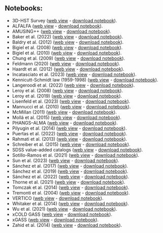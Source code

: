 ---
---

## Notebooks:

  - 3D-HST Survey ([web view](3d-hst/plots.html) - [download notebook](3d-hst/plots.jl)).
  - ALFALFA ([web view](alfalfa/plots.html) - [download notebook](alfalfa/plots.jl)).
  - AMUSING++ ([web view](amusing++/plots.html) - [download notebook](amusing++/plots.jl)).
  - Baker et al. (2022) ([web view](baker_2022/plots.html) - [download notebook](baker_2022/plots.jl)).
  - Baldry et al. (2012) ([web view](baldry_2012/plots.html) - [download notebook](baldry_2012/plots.jl)).
  - Bigiel et al. (2008) ([web view](bigiel_2008/plots.html) - [download notebook](bigiel_2008/plots.jl)).
  - Bigiel et al. (2010) ([web view](bigiel_2010/plots.html) - [download notebook](bigiel_2010/plots.jl)).
  - Chung et al. (2009) ([web view](chung_2009/plots.html) - [download notebook](chung_2009/plots.jl)).
  - Feldmann (2020) ([web view](feldmann_2020/plots.html) - [download notebook](feldmann_2020/plots.jl)).
  - Haardt et al. (2012) ([web view](haardt_2012/plots.html) - [download notebook](haardt_2012/plots.jl)).
  - Incatasciato et al. (2023) ([web view](incatasciato_2023/plots.html) - [download notebook](incatasciato_2023/plots.jl)).
  - Kennicutt-Schmidt law (1959-1998) ([web view](kennicutt_1998/plots.html) - [download notebook](kennicutt_1998/plots.jl)).
  - Langeroodi et al. (2022) ([web view](langeroodi_2022/plots.html) - [download notebook](langeroodi_2022/plots.jl)).
  - Leroy et al. (2008) ([web view](leroy_2008/plots.html) - [download notebook](leroy_2008/plots.jl)).
  - Leroy et al. (2019) ([web view](leroy_2019/plots.html) - [download notebook](leroy_2019/plots.jl)).
  - Lisenfeld et al. (2023) ([web view](lisenfeld_2023/plots.html) - [download notebook](lisenfeld_2023/plots.jl)).
  - Mannucci et al. (2010) ([web view](mannucci_2010/plots.html) - [download notebook](mannucci_2010/plots.jl)).
  - McMillan (2011) ([web view](mcmillan_2011/plots.html) - [download notebook](mcmillan_2011/plots.jl)).
  - Mollá et al. (2015) ([web view](mollá_2015/plots.html) - [download notebook](mollá_2015/plots.jl)).
  - PHANGS–ALMA ([web view](phangs–alma/plots.html) - [download notebook](phangs–alma/plots.jl)).
  - Pilyugin et al. (2014) ([web view](pilyugin_2014/plots.html) - [download notebook](pilyugin_2014/plots.jl)).
  - Puertas et al. (2022) ([web view](puertas_2022/plots.html) - [download notebook](puertas_2022/plots.jl)).
  - Rahmati et al. (2013) ([web view](rahmati_2013/plots.html) - [download notebook](rahmati_2013/plots.jl)).
  - Schreiber et al. (2015) ([web view](schreiber_2015/plots.html) - [download notebook](schreiber_2015/plots.jl)).
  - SDSS value-added catalogs ([web view](sdss_vac/plots.html) - [download notebook](sdss_vac/plots.jl)).
  - Sotillo-Ramos et al. (2021) ([web view](sotillo-ramos_2021/plots.html) - [download notebook](sotillo-ramos_2021/plots.jl)).
  - Sun et al. (2023) ([web view](sun_2023/plots.html) - [download notebook](sun_2023/plots.jl)).
  - Sánchez et al. (2017) ([web view](sánchez_2017/plots.html) - [download notebook](sánchez_2017/plots.jl)).
  - Sánchez et al. (2019) ([web view](sánchez_2019/plots.html) - [download notebook](sánchez_2019/plots.jl)).
  - Sánchez et al. (2022) ([web view](sánchez_2022/plots.html) - [download notebook](sánchez_2022/plots.jl)).
  - Thorne et al. (2021) ([web view](thorne_2021/plots.html) - [download notebook](thorne_2021/plots.jl)).
  - Tomczak et al. (2014) ([web view](tomczak_2014/plots.html) - [download notebook](tomczak_2014/plots.jl)).
  - Tremonti et al. (2004) ([web view](tremonti_2004/plots.html) - [download notebook](tremonti_2004/plots.jl)).
  - VERTICO ([web view](vertico/plots.html) - [download notebook](vertico/plots.jl)).
  - Whitaker et al. (2014) ([web view](whitaker_2014/plots.html) - [download notebook](whitaker_2014/plots.jl)).
  - Wu et al. (2021) ([web view](wu_2021/plots.html) - [download notebook](wu_2021/plots.jl)).
  - xCOLD GASS ([web view](xcold-gass/plots.html) - [download notebook](xcold-gass/plots.jl)).
  - xGASS ([web view](xgass/plots.html) - [download notebook](xgass/plots.jl)).
  - Zahid et al. (2014) ([web view](zahid_2014/plots.html) - [download notebook](zahid_2014/plots.jl)).
